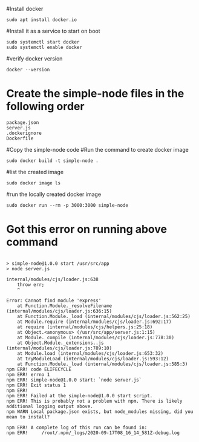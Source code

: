 #Install docker
``` 
sudo apt install docker.io 
``` 
#Install it as a service to start on boot
```
sudo systemctl start docker 
sudo systemctl enable docker
```

#verify docker version
```
docker --version
```
# Create the simple-node files in the following order
```
package.json
server.js
.dockerignore
Dockerfile
```

#Copy the simple-node code
#Run the command to create docker image
```
sudo docker build -t simple-node .
```
#list the created image 
```
sudo docker image ls
```
#run the locally created docker image
```
sudo docker run --rm -p 3000:3000 simple-node
```
# Got this error on running above command
```

> simple-node@1.0.0 start /usr/src/app
> node server.js

internal/modules/cjs/loader.js:638
    throw err;
    ^

Error: Cannot find module 'express'
    at Function.Module._resolveFilename (internal/modules/cjs/loader.js:636:15)
    at Function.Module._load (internal/modules/cjs/loader.js:562:25)
    at Module.require (internal/modules/cjs/loader.js:692:17)
    at require (internal/modules/cjs/helpers.js:25:18)
    at Object.<anonymous> (/usr/src/app/server.js:1:15)
    at Module._compile (internal/modules/cjs/loader.js:778:30)
    at Object.Module._extensions..js (internal/modules/cjs/loader.js:789:10)
    at Module.load (internal/modules/cjs/loader.js:653:32)
    at tryModuleLoad (internal/modules/cjs/loader.js:593:12)
    at Function.Module._load (internal/modules/cjs/loader.js:585:3)
npm ERR! code ELIFECYCLE
npm ERR! errno 1
npm ERR! simple-node@1.0.0 start: `node server.js`
npm ERR! Exit status 1
npm ERR!
npm ERR! Failed at the simple-node@1.0.0 start script.
npm ERR! This is probably not a problem with npm. There is likely additional logging output above.
npm WARN Local package.json exists, but node_modules missing, did you mean to install?

npm ERR! A complete log of this run can be found in:
npm ERR!     /root/.npm/_logs/2020-09-17T08_16_14_581Z-debug.log

```
